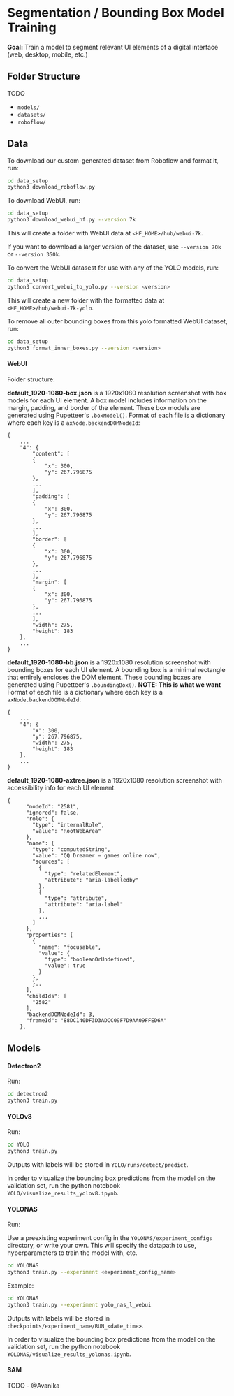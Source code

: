 # Segmentation / Bounding Box Model Training
**Goal:** Train a model to segment relevant UI elements of a digital interface (web, desktop, mobile, etc.)

## Folder Structure

TODO

* `models/`
* `datasets/`
* `roboflow/`

## Data

To download our custom-generated dataset from Roboflow and format it, run:

```bash
cd data_setup
python3 download_roboflow.py
```

To download WebUI, run:

```bash
cd data_setup
python3 download_webui_hf.py --version 7k
```

This will create a folder with WebUI data at `<HF_HOME>/hub/webui-7k`.

If you want to download a larger version of the dataset, use `--version 70k` or `--version 350k`.

To convert the WebUI datasest for use with any of the YOLO models, run:

```bash
cd data_setup
python3 convert_webui_to_yolo.py --version <version>
```

This will create a new folder with the formatted data at `<HF_HOME>/hub/webui-7k-yolo`.

To remove all outer bounding boxes from this yolo formatted WebUI dataset, run:

```bash
cd data_setup
python3 format_inner_boxes.py --version <version>
```

#### WebUI

Folder structure:

**default_1920-1080-box.json** is a 1920x1080 resolution screenshot with box models for each UI element. A box model includes information on the margin, padding, and border of the element. These box models are generated using Pupetteer's `.boxModel()`.
Format of each file is a dictionary where each key is a `axNode.backendDOMNodeId`:
```
{
    ...
    "4": {
        "content": [
        {
            "x": 300,
            "y": 267.796875
        },
        ...
        ],
        "padding": [
        {
            "x": 300,
            "y": 267.796875
        },
        ...
        ],
        "border": [
        {
            "x": 300,
            "y": 267.796875
        },
        ...
        ],
        "margin": [
        {
            "x": 300,
            "y": 267.796875
        },
        ...
        ],
        "width": 275,
        "height": 183
    },
    ...
}
```

**default_1920-1080-bb.json** is a 1920x1080 resolution screenshot with bounding boxes for each UI element. A bounding box is a minimal rectangle that entirely encloses the DOM element. These bounding boxes are generated using Pupetteer's `.boundingBox()`. **NOTE: This is what we want**
Format of each file is a dictionary where each key is a `axNode.backendDOMNodeId`:
```
{
    ...
    "4": {
        "x": 300,
        "y": 267.796875,
        "width": 275,
        "height": 183
    },
    ...
}
```

**default_1920-1080-axtree.json** is a 1920x1080 resolution screenshot with accessibility info for each UI element.

```
{
      "nodeId": "2581",
      "ignored": false,
      "role": {
        "type": "internalRole",
        "value": "RootWebArea"
      },
      "name": {
        "type": "computedString",
        "value": "QQ Dreamer – games online now",
        "sources": [
          {
            "type": "relatedElement",
            "attribute": "aria-labelledby"
          },
          {
            "type": "attribute",
            "attribute": "aria-label"
          },
          ,,,
        ]
      },
      "properties": [
        {
          "name": "focusable",
          "value": {
            "type": "booleanOrUndefined",
            "value": true
          }
        },
        }..
      ],
      "childIds": [
        "2582"
      ],
      "backendDOMNodeId": 3,
      "frameId": "88DC140DF3D3ADCC09F7D9AA09FFED6A"
    },

```

## Models

#### Detectron2

Run:

```bash
cd detectron2
python3 train.py
```

#### YOLOv8

Run:

```bash
cd YOLO
python3 train.py
```
Outputs with labels will be stored in `YOLO/runs/detect/predict`.

In order to visualize the bounding box predictions from the model on the validation set, run the python notebook `YOLO/visualize_results_yolov8.ipynb`.

#### YOLONAS

Run:

Use a preexisting experiment config in the `YOLONAS/experiment_configs` directory, or write your own. This will specify the datapath to use, hyperparameters to train the model with, etc.

```bash
cd YOLONAS
python3 train.py --experiment <experiment_config_name>
```

Example:
```bash
cd YOLONAS
python3 train.py --experiment yolo_nas_l_webui
```

Outputs with labels will be stored in `checkpoints/experiment_name/RUN_<date_time>`.

In order to visualize the bounding box predictions from the model on the validation set, run the python notebook `YOLONAS/visualize_results_yolonas.ipynb`.


#### SAM

TODO - @Avanika
